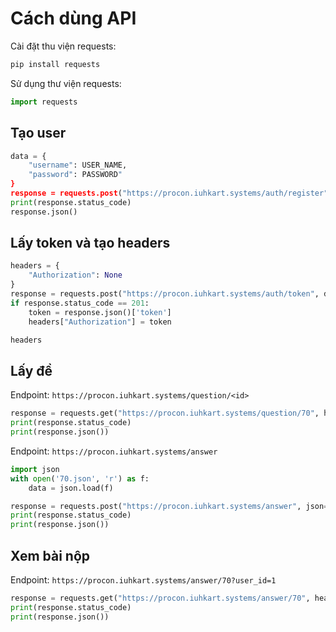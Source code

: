 # Cách dùng API

Cài đặt thu viện requests:

```bash
pip install requests
```

Sử dụng thư viện requests:

```python
import requests
```

## Tạo user

```python
data = {
    "username": USER_NAME,
    "password": PASSWORD"
}
response = requests.post("https://procon.iuhkart.systems/auth/register", json=data)
print(response.status_code)
response.json()
```

## Lấy token và tạo headers

```python
headers = {
    "Authorization": None
}
response = requests.post("https://procon.iuhkart.systems/auth/token", data=data)
if response.status_code == 201:
    token = response.json()['token']
    headers["Authorization"] = token

headers
```

## Lấy đề

Endpoint: `https://procon.iuhkart.systems/question/<id>`

```python
response = requests.get("https://procon.iuhkart.systems/question/70", headers=headers)
print(response.status_code)
print(response.json())
```

Endpoint: `https://procon.iuhkart.systems/answer`

```python
import json
with open('70.json', 'r') as f:
    data = json.load(f)

response = requests.post("https://procon.iuhkart.systems/answer", json=data, headers=headers)
print(response.status_code)
print(response.json())
```

## Xem bài nộp

Endpoint: `https://procon.iuhkart.systems/answer/70?user_id=1`

```python
response = requests.get("https://procon.iuhkart.systems/answer/70", headers=headers)
print(response.status_code)
print(response.json())
```
